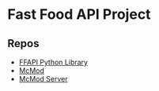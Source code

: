 # Fast Food API Project

## Repos
* [FFAPI Python Library](ffapi)
* [McMod](mcmod)
* [McMod Server](mcmod-server)